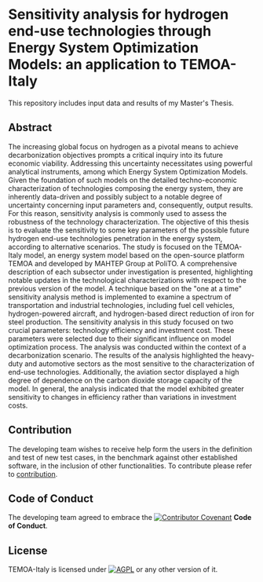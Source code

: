# Sensitivity analysis for hydrogen end-use technologies through Energy System Optimization Models: an application to TEMOA-Italy

This repository includes input data and results of my Master's Thesis.

## Abstract

The increasing global focus on hydrogen as a pivotal means to achieve decarbonization objectives prompts a critical inquiry into its future economic viability. Addressing this uncertainty necessitates using powerful analytical instruments, among which Energy System Optimization Models.
Given the foundation of such models on the detailed techno-economic characterization of technologies composing the energy system, they are inherently data-driven and possibly subject to a notable degree of uncertainty concerning input parameters and, consequently, output results. For this reason, sensitivity analysis is commonly used to assess the robustness of the technology characterization.
The objective of this thesis is to evaluate the sensitivity to some key parameters of the possible future hydrogen end-use technologies penetration in the energy system, according to alternative scenarios. The study is focused on the TEMOA-Italy model, an energy system model based on the open-source platform TEMOA and developed by MAHTEP Group at PoliTO.
A comprehensive description of each subsector under investigation is presented, highlighting notable updates in the technological characterizations with respect to the previous version of the model.
A technique based on the "one at a time" sensitivity analysis method is implemented to examine a spectrum of transportation and industrial technologies, including fuel cell vehicles, hydrogen-powered aircraft, and hydrogen-based direct reduction of iron for steel production. The sensitivity analysis in this study focused on two crucial parameters: technology efficiency and investment cost. These parameters were selected due to their significant influence on model optimization process. The analysis was conducted within the context of a decarbonization scenario.
The results of the analysis highlighted the heavy-duty and automotive sectors as the most sensitive to the characterization of end-use technologies. Additionally, the aviation sector displayed a high degree of dependence on the carbon dioxide storage capacity of the model. In general, the analysis indicated that the model exhibited greater sensitivity to changes in efficiency rather than variations in investment costs.


## Contribution

The developing team wishes to receive help form the users in the definition and test of new test cases, in the benchmark against other established software, in the inclusion of other functionalities.
To contribute please refer to [contribution](CONTRIBUTION.md).

## Code of Conduct

The developing team agreed to embrace the [![Contributor Covenant](https://img.shields.io/badge/Contributor%20Covenant-2.1-4baaaa.svg)](CODE_OF_CONDUCT.md) **Code of Conduct**.
 
## License
TEMOA-Italy is licensed under [![AGPL](https://www.gnu.org/graphics/agplv3-with-text-100x42.png)](LICENSE) or any other version of it.
